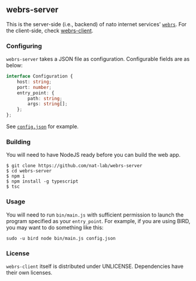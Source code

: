 webrs-server
---

This is the server-side (i.e., backend) of nato internet services' [`webrs`](https://rs.nat.moe). For the client-side, check [webrs-client](https://github.com/nat-lab/webrs-client).

### Configuring

`webrs-server` takes a JSON file as configuration. Configurable fields are as below:

```Typescript
interface Configuration {
    host: string;
    port: number;
    entry_point: {
        path: string;
        args: string[];
    };
};
```

See [`config.json`](./config.json) for example.

### Building

You will need to have NodeJS ready before you can build the web app. 

```
$ git clone https://github.com/nat-lab/webrs-server
$ cd webrs-server
$ npm i
$ npm install -g typescript
$ tsc
```

### Usage

You will need to run `bin/main.js` with sufficient permission to launch the program specified as your `entry_point`. For example, if you are using BIRD, you may want to do something like this:

```
sudo -u bird node bin/main.js config.json
```

### License

`webrs-client` itself is distributed under UNLICENSE. Dependencies have their own licenses.